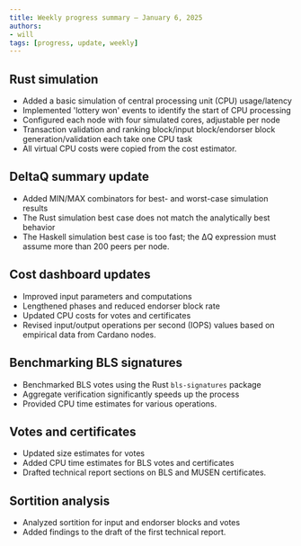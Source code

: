 ```yaml
---
title: Weekly progress summary – January 6, 2025
authors:
- will
tags: [progress, update, weekly]
---
```


## Rust simulation

- Added a basic simulation of central processing unit (CPU) usage/latency
- Implemented 'lottery won' events to identify the start of CPU processing
- Configured each node with four simulated cores, adjustable per node
- Transaction validation and ranking block/input block/endorser block generation/validation each take one CPU task
- All virtual CPU costs were copied from the cost estimator.

## DeltaQ summary update

- Added MIN/MAX combinators for best- and worst-case simulation results
- The Rust simulation best case does not match the analytically best behavior
- The Haskell simulation best case is too fast; the ΔQ expression must assume more than 200 peers per node.

## Cost dashboard updates

- Improved input parameters and computations
- Lengthened phases and reduced endorser block rate
- Updated CPU costs for votes and certificates
- Revised input/output operations per second (IOPS) values based on empirical data from Cardano nodes.

## Benchmarking BLS signatures

- Benchmarked BLS votes using the Rust `bls-signatures` package
- Aggregate verification significantly speeds up the process
- Provided CPU time estimates for various operations.

## Votes and certificates

- Updated size estimates for votes
- Added CPU time estimates for BLS votes and certificates
- Drafted technical report sections on BLS and MUSEN certificates.

## Sortition analysis

- Analyzed sortition for input and endorser blocks and votes
- Added findings to the draft of the first technical report.
